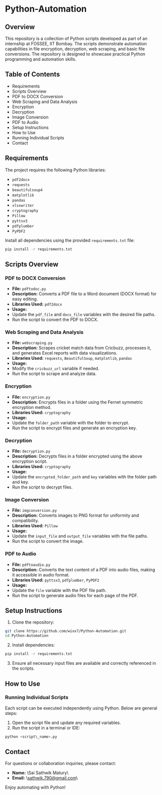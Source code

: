 # Python-Automation

## Overview

This repository is a collection of Python scripts developed as part of an internship at FOSSEE, IIT Bombay. The scripts demonstrate automation capabilities in file encryption, decryption, web scraping, and basic file conversions. The repository is designed to showcase practical Python programming and automation skills.

  

## Table of Contents

*   Requirements
*   Scripts Overview
*   PDF to DOCX Conversion
*   Web Scraping and Data Analysis
*   Encryption
*   Decryption
*   Image Conversion
*   PDF to Audio
*   Setup Instructions
*   How to Use
*   Running Individual Scripts
*   Contact

  

## Requirements

The project requires the following Python libraries:

*   `pdf2docx`
*   `requests`
*   `beautifulsoup4`
*   `matplotlib`
*   `pandas`
*   `xlsxwriter`
*   `cryptography`
*   `Pillow`
*   `pyttsx3`
*   `pdfplumber`
*   `PyPDF2`

Install all dependencies using the provided `requirements.txt` file:

```bash
pip install -r requirements.txt
```
  

## Scripts Overview

### PDF to DOCX Conversion

*   **File:** `pdftodoc.py`
*   **Description:** Converts a PDF file to a Word document (DOCX format) for easy editing.
*   **Libraries Used:** `pdf2docx`
*   **Usage:**
*   Update the `pdf_file` and `docx_file` variables with the desired file paths.
*   Run the script to convert the PDF to DOCX.

### Web Scraping and Data Analysis

*   **File:** `webscraping.py`
*   **Description:** Scrapes cricket match data from Cricbuzz, processes it, and generates Excel reports with data visualizations.
*   **Libraries Used:** `requests`, `BeautifulSoup`, `matplotlib`, `pandas`
*   **Usage:**
*   Modify the `cricbuzz_url` variable if needed.
*   Run the script to scrape and analyze data.

### Encryption

*   **File:** `encryption.py`
*   **Description:** Encrypts files in a folder using the Fernet symmetric encryption method.
*   **Libraries Used:** `cryptography`
*   **Usage:**
*   Update the `folder_path` variable with the folder to encrypt.
*   Run the script to encrypt files and generate an encryption key.

### Decryption

*   **File:** `decryption.py`
*   **Description:** Decrypts files in a folder encrypted using the above encryption script.
*   **Libraries Used:** `cryptography`
*   **Usage:**
*   Update the `encrypted_folder_path` and `key` variables with the folder path and key.
*   Run the script to decrypt files.

### Image Conversion

*   **File:** `imgconversion.py`
*   **Description:** Converts images to PNG format for uniformity and compatibility.
*   **Libraries Used:** `Pillow`
*   **Usage:**
*   Update the `input_file` and `output_file` variables with the file paths.
*   Run the script to convert the image.

### PDF to Audio

*   **File:** `pdftoaudio.py`
*   **Description:** Converts the text content of a PDF into audio files, making it accessible in audio format.
*   **Libraries Used:** `pyttsx3`, `pdfplumber`, `PyPDF2`
*   **Usage:**
*   Update the `file` variable with the PDF file path.
*   Run the script to generate audio files for each page of the PDF.

  

## Setup Instructions

1.  Clone the repository:

```bash
git clone https://github.com/wixx7/Python-Automation.git
cd Python-Automation
```

2.  Install dependencies:

```bash
pip install -r requirements.txt
```

3.  Ensure all necessary input files are available and correctly referenced in the scripts.

  

## How to Use

### Running Individual Scripts

Each script can be executed independently using Python. Below are general steps:

1.  Open the script file and update any required variables.
2.  Run the script in a terminal or IDE:

```bash
python <script\_name>.py
``` 

## Contact

For questions or collaboration inquiries, please contact:

*   **Name:** \Sai Sathwik Matury\
*   **Email:** \sathwik.790@gmail.com\

  

Enjoy automating with Python!
